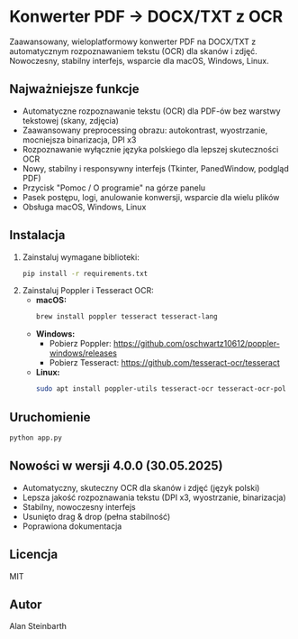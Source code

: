 # Konwerter PDF -> DOCX/TXT z OCR

Zaawansowany, wieloplatformowy konwerter PDF na DOCX/TXT z automatycznym rozpoznawaniem tekstu (OCR) dla skanów i zdjęć. Nowoczesny, stabilny interfejs, wsparcie dla macOS, Windows, Linux.

## Najważniejsze funkcje
- Automatyczne rozpoznawanie tekstu (OCR) dla PDF-ów bez warstwy tekstowej (skany, zdjęcia)
- Zaawansowany preprocessing obrazu: autokontrast, wyostrzanie, mocniejsza binarizacja, DPI x3
- Rozpoznawanie wyłącznie języka polskiego dla lepszej skuteczności OCR
- Nowy, stabilny i responsywny interfejs (Tkinter, PanedWindow, podgląd PDF)
- Przycisk "Pomoc / O programie" na górze panelu
- Pasek postępu, logi, anulowanie konwersji, wsparcie dla wielu plików
- Obsługa macOS, Windows, Linux

## Instalacja
1. Zainstaluj wymagane biblioteki:
   ```bash
   pip install -r requirements.txt
   ```
2. Zainstaluj Poppler i Tesseract OCR:
   - **macOS:**
     ```bash
     brew install poppler tesseract tesseract-lang
     ```
   - **Windows:**
     - Pobierz Poppler: https://github.com/oschwartz10612/poppler-windows/releases
     - Pobierz Tesseract: https://github.com/tesseract-ocr/tesseract
   - **Linux:**
     ```bash
     sudo apt install poppler-utils tesseract-ocr tesseract-ocr-pol
     ```

## Uruchomienie
```bash
python app.py
```

## Nowości w wersji 4.0.0 (30.05.2025)
- Automatyczny, skuteczny OCR dla skanów i zdjęć (język polski)
- Lepsza jakość rozpoznawania tekstu (DPI x3, wyostrzanie, binarizacja)
- Stabilny, nowoczesny interfejs
- Usunięto drag & drop (pełna stabilność)
- Poprawiona dokumentacja

## Licencja
MIT

## Autor
Alan Steinbarth
